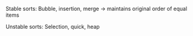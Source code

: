 Stable sorts: Bubble, insertion, merge -> maintains original order of equal items

Unstable sorts: Selection, quick, heap